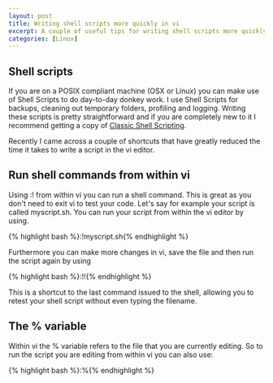 ```yaml
--- 
layout: post
title: Writing shell scripts more quickly in vi
excerpt: A couple of useful tips for writing shell scripts more quickly using the vi editor.
categories: [Linux]
---
```

## Shell scripts

If you are on a POSIX compliant machine (OSX or Linux) you can make use of Shell Scripts to do day-to-day donkey work. I use Shell Scripts for backups, cleaning out temporary folders, profiling and logging. Writing these scripts is pretty straightforward and if you are completely new to it I recommend getting a copy of [Classic Shell Scripting][1].

Recently I came across a couple of shortcuts that have greatly reduced the time it takes to write a script in the vi editor. 

## Run shell commands from within vi

Using :! from within vi you can run a shell command. This is great as you don't need to exit vi to test your code. Let's say for example your script is called myscript.sh. You can run your script from within the vi editor by using. 

{% highlight bash %}:!myscript.sh{% endhighlight %} 

Furthermore you can make more changes in vi, save the file and then run the script again by using 

{% highlight bash %}:!!{% endhighlight %} 

This is a shortcut to the last command issued to the shell, allowing you to retest your shell script without even typing the filename. 

## The % variable

Within vi the % variable refers to the file that you are currently editing. So to run the script you are editing from within vi you can also use: 

{% highlight bash %}:%{% endhighlight %}

 [1]: http://oreilly.com/catalog/9780596005955/
